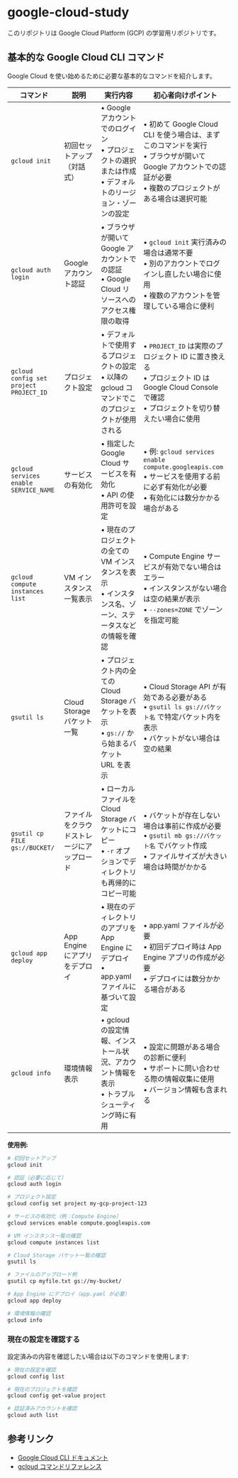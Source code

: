 # google-cloud-study

このリポジトリは Google Cloud Platform (GCP) の学習用リポジトリです。

## 基本的な Google Cloud CLI コマンド

Google Cloud を使い始めるために必要な基本的なコマンドを紹介します。

| コマンド | 説明 | 実行内容 | 初心者向けポイント |
|---------|------|----------|-------------------|
| `gcloud init` | 初回セットアップ（対話式） | • Google アカウントでのログイン<br>• プロジェクトの選択または作成<br>• デフォルトのリージョン・ゾーンの設定 | • 初めて Google Cloud CLI を使う場合は、まずこのコマンドを実行<br>• ブラウザが開いて Google アカウントでの認証が必要<br>• 複数のプロジェクトがある場合は選択可能 |
| `gcloud auth login` | Google アカウント認証 | • ブラウザが開いて Google アカウントでの認証<br>• Google Cloud リソースへのアクセス権限の取得 | • `gcloud init` 実行済みの場合は通常不要<br>• 別のアカウントでログインし直したい場合に使用<br>• 複数のアカウントを管理している場合に便利 |
| `gcloud config set project PROJECT_ID` | プロジェクト設定 | • デフォルトで使用するプロジェクトの設定<br>• 以降の gcloud コマンドでこのプロジェクトが使用される | • `PROJECT_ID` は実際のプロジェクト ID に置き換える<br>• プロジェクト ID は Google Cloud Console で確認<br>• プロジェクトを切り替えたい場合に使用 |
| `gcloud services enable SERVICE_NAME` | サービスの有効化 | • 指定した Google Cloud サービスを有効化<br>• API の使用許可を設定 | • 例: `gcloud services enable compute.googleapis.com`<br>• サービスを使用する前に必ず有効化が必要<br>• 有効化には数分かかる場合がある |
| `gcloud compute instances list` | VM インスタンス一覧表示 | • 現在のプロジェクトの全ての VM インスタンスを表示<br>• インスタンス名、ゾーン、ステータスなどの情報を確認 | • Compute Engine サービスが有効でない場合はエラー<br>• インスタンスがない場合は空の結果が表示<br>• `--zones=ZONE` でゾーンを指定可能 |
| `gsutil ls` | Cloud Storage バケット一覧 | • プロジェクト内の全ての Cloud Storage バケットを表示<br>• `gs://` から始まるバケット URL を表示 | • Cloud Storage API が有効である必要がある<br>• `gsutil ls gs://バケット名` で特定バケット内を表示<br>• バケットがない場合は空の結果 |
| `gsutil cp FILE gs://BUCKET/` | ファイルをクラウドストレージにアップロード | • ローカルファイルを Cloud Storage バケットにコピー<br>• `-r` オプションでディレクトリも再帰的にコピー可能 | • バケットが存在しない場合は事前に作成が必要<br>• `gsutil mb gs://バケット名` でバケット作成<br>• ファイルサイズが大きい場合は時間がかかる |
| `gcloud app deploy` | App Engine にアプリをデプロイ | • 現在のディレクトリのアプリを App Engine にデプロイ<br>• app.yaml ファイルに基づいて設定 | • app.yaml ファイルが必要<br>• 初回デプロイ時は App Engine アプリの作成が必要<br>• デプロイには数分かかる場合がある |
| `gcloud info` | 環境情報表示 | • gcloud の設定情報、インストール状況、アカウント情報を表示<br>• トラブルシューティング時に有用 | • 設定に問題がある場合の診断に便利<br>• サポートに問い合わせる際の情報収集に使用<br>• バージョン情報も含まれる |

**使用例:**
```bash
# 初回セットアップ
gcloud init

# 認証（必要に応じて）
gcloud auth login

# プロジェクト設定
gcloud config set project my-gcp-project-123

# サービスの有効化（例：Compute Engine）
gcloud services enable compute.googleapis.com

# VM インスタンス一覧の確認
gcloud compute instances list

# Cloud Storage バケット一覧の確認
gsutil ls

# ファイルのアップロード例
gsutil cp myfile.txt gs://my-bucket/

# App Engine にデプロイ（app.yaml が必要）
gcloud app deploy

# 環境情報の確認
gcloud info
```

### 現在の設定を確認する

設定済みの内容を確認したい場合は以下のコマンドを使用します:

```bash
# 現在の設定を確認
gcloud config list

# 現在のプロジェクトを確認  
gcloud config get-value project

# 認証済みアカウントを確認
gcloud auth list
```

## 参考リンク

- [Google Cloud CLI ドキュメント](https://cloud.google.com/sdk/docs)
- [gcloud コマンドリファレンス](https://cloud.google.com/sdk/gcloud/reference)